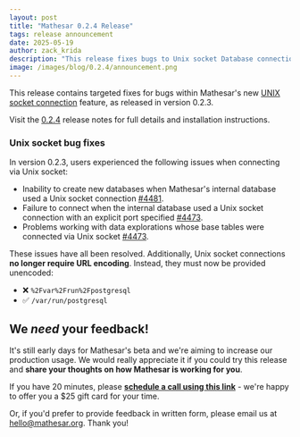 ```yaml
---
layout: post
title: "Mathesar 0.2.4 Release"
tags: release announcement
date: 2025-05-19
author: zack_krida
description: "This release fixes bugs to Unix socket Database connections."
image: /images/blog/0.2.4/announcement.png
---
```


This release contains targeted fixes for bugs within Mathesar's new [UNIX socket connection](https://docs.mathesar.org/latest/releases/0.2.3/#more-options-for-internal-database-connections) feature, as released in version 0.2.3.

Visit the [0.2.4](https://docs.mathesar.org/latest/releases/0.2.4/) release notes for full details and installation instructions.

### Unix socket bug fixes

In version 0.2.3, users experienced the following issues when connecting via Unix socket:

- Inability to create new databases when Mathesar's internal database used a Unix socket connection [#4481](https://github.com/mathesar-foundation/mathesar/issues/4481 "Hotfix for SQLAlchemy connecting to DBs over UNIX sockets").
- Failure to connect when the internal database used a Unix socket connection with an explicit port specified [#4473](https://github.com/mathesar-foundation/mathesar/issues/4473 "Fix issues related to connections via unix socket").
- Problems working with data explorations whose base tables were connected via Unix socket [#4473](https://github.com/mathesar-foundation/mathesar/issues/4473 "Fix issues related to connections via unix socket").

These issues have all been resolved. Additionally, Unix socket connections **no longer require URL encoding**. Instead, they must now be provided unencoded:

- ❌ `%2Fvar%2Frun%2Fpostgresql`
- ✅ `/var/run/postgresql`

## We _need_ your feedback!

It's still early days for Mathesar's beta and we're aiming to increase our production usage. We would really appreciate it if you could try this release and **share your thoughts on how Mathesar is working for you**.

If you have 20 minutes, please **[schedule a call using this link](https://cal.com/mathesar/users)** - we're happy to offer you a $25 gift card for your time.

Or, if you'd prefer to provide feedback in written form, please email us at [hello@mathesar.org](mailto:hello@mathesar.org). Thank you!
